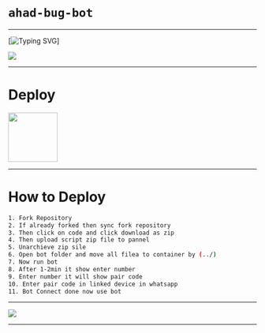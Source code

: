 # `ahad-bug-bot`

----

[![Typing SVG](https://readme-typing-svg.demolab.com?font=Ribeye&weight=50&size=60&pause=1000&color=F70715&width=900&height=100&lines=It's+Ahad-Bug-Bot;with+Ultra+High+Features+Loaded;Developed+by%3A+Ahad+Mehmood)]
<p align="center">


<a><img src='https://i.imgur.com/LyHic3i.gif'/></a>

----

# Deploy
<a href="https://bot-hosting.net/"> <img src="https://bot-hosting.net/assets/img/bothosting2.png" width=100px> </a>

-----

# How to Deploy
```bash
1. Fork Repository
2. If already forked then sync fork repository
3. Then click on code and click download as zip
4. Then upload script zip file to pannel
5. Unarchieve zip sile
6. Open bot folder and move all filea to container by (../)
7. Now run bot
8. After 1-2min it show enter number
9. Enter number it will show pair code
10. Enter pair code in linked device in whatsapp
11. Bot Connect done now use bot 
```

----

<a><img src='https://i.imgur.com/LyHic3i.gif'/></a>

----


